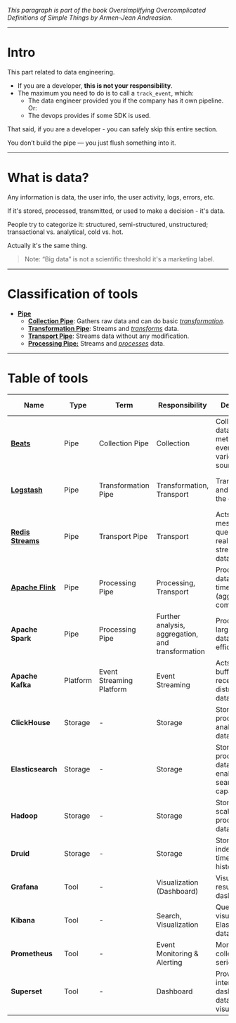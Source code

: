 _This paragraph is part of the book *Oversimplifying Overcomplicated Definitions of Simple Things* by Armen-Jean
Andreasian._

---
# Intro

This part related to data engineering.

- If you are a developer, **this is not your responsibility**.
- The maximum you need to do is to call a `track_event`, which:
  - The data engineer provided you if the company has it own pipeline. Or:
  - The devops provides if some SDK is used.

That said, if you are a developer - you can safely skip this entire section.


You don’t build the pipe — you just flush something into it.

---

# What is data?

Any information is data, the user info, the user activity, logs, errors, etc.

If it's stored, processed, transmitted, or used to make a decision - it's data.

People try to categorize it: structured, semi-structured, unstructured; transactional vs. analytical, cold vs. hot.

Actually it's the same thing.


> Note: “Big data” is not a scientific threshold it's a marketing label.

---

# Classification of tools

- [**Pipe**](Pipe/Pipe.md)
    - [**Collection Pipe**](Pipe/Types%20of%20Pipes/Collection%20Pipe.md): Gathers raw data and can do basic [
      _transformation_](Transformation%20vs.%20Processing.md).
    - [**Transformation Pipe**](Pipe/Types%20of%20Pipes/Transformation%20Pipe.md): Streams and [
      _transforms_](Transformation%20vs.%20Processing.md) data.
    - [**Transport Pipe**](Pipe/Types%20of%20Pipes/Transport%20Pipe.md): Streams data without any modification.
    - [**Processing Pipe:**](Pipe/Types%20of%20Pipes/Processing%20Pipe.md) Streams and [
      _processes_](Transformation%20vs.%20Processing.md) data.

---

# Table of tools

| Name                                                             | Type     | Term                     | Responsibility                                    | Description                                                     | Add Feature                                   | Optional Feature | Relation                 | Platform       | Ecosystem         |
|------------------------------------------------------------------|----------|--------------------------|---------------------------------------------------|-----------------------------------------------------------------|-----------------------------------------------|------------------|--------------------------|----------------|-------------------|
| [**Beats**](../Tools/Beats/Beats.md)                             | Pipe     | Collection Pipe          | Collection                                        | Collects raw data (logs, metrics, events) from various sources. | -                                             | Transformation   | One to one               | -              | Elastic           |
| [**Logstash**](../Tools/Logstash/Logstash.md)                    | Pipe     | Transformation Pipe      | Transformation, Transport                         | Transforms and enriches the data.                               | Processing                                    | -                | One to one, Many to many | -              | Elastic           |
| [**Redis Streams**](../Tools/Redis%20Streams/Redis%20Streams.md) | Pipe     | Transport Pipe           | Transport                                         | Acts as a message queue for real-time streaming data.           | -                                             | -                | One to one, Many to many | -              | Redis             |
| [**Apache Flink**](../Tools/Flink/Flink.md)                      | Pipe     | Processing Pipe          | Processing, Transport                             | Processes data in real-time (aggregation, computations).        | Further analysis, aggregation, transformation | -                | Many to many             | -              | Apache            |
| **Apache Spark**                                                 | Pipe     | Processing Pipe          | Further analysis, aggregation, and transformation | Processes large-scale data efficiently.                         | -                                             | -                | Many to many             | -              | Apache            |
| **Apache Kafka**                                                 | Platform | Event Streaming Platform | Event Streaming                                   | Acts as a buffer, receiving and distributing data streams.      | -                                             | -                | One to one, Many to many | -              | Apache            |
| **ClickHouse**                                                   | Storage  | -                        | Storage                                           | Stores and processes analytical data.                           | Search                                        | -                | -                        | -              | ClickHouse        |
| **Elasticsearch**                                                | Storage  | -                        | Storage                                           | Stores processed data and enables search capabilities.          | -                                             | -                | -                        | -              | Elastic           |
| **Hadoop**                                                       | Storage  | -                        | Storage                                           | Stores large-scale processed data.                              | -                                             | -                | -                        | -              | Apache            |
| **Druid**                                                        | Storage  | -                        | Storage                                           | Stores and indexes real-time and historical data.               | -                                             | -                | -                        | -              | Apache / Druid.io |
| **Grafana**                                                      | Tool     | -                        | Visualization (Dashboard)                         | Visualizes final results in dashboards.                         | -                                             | -                | -                        | Multi-platform | Grafana Labs      |
| **Kibana**                                                       | Tool     | -                        | Search, Visualization                             | Queries and visualizes Elasticsearch data.                      | -                                             | Dashboard        | -                        | -              | Elastic           |
| **Prometheus**                                                   | Tool     | -                        | Event Monitoring & Alerting                       | Monitors and collects time-series metrics.                      | -                                             | -                | -                        | -              | CNCF / Prometheus |
| **Superset**                                                     | Tool     | -                        | Dashboard                                         | Provides an interactive dashboard for data visualization.       | -                                             | -                | -                        | -              | Apache            |
